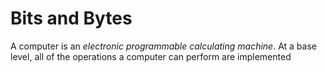 # Bits and Bytes

A computer is an *electronic programmable calculating machine*. At a base level, all of the operations a computer can perform are implemented 
